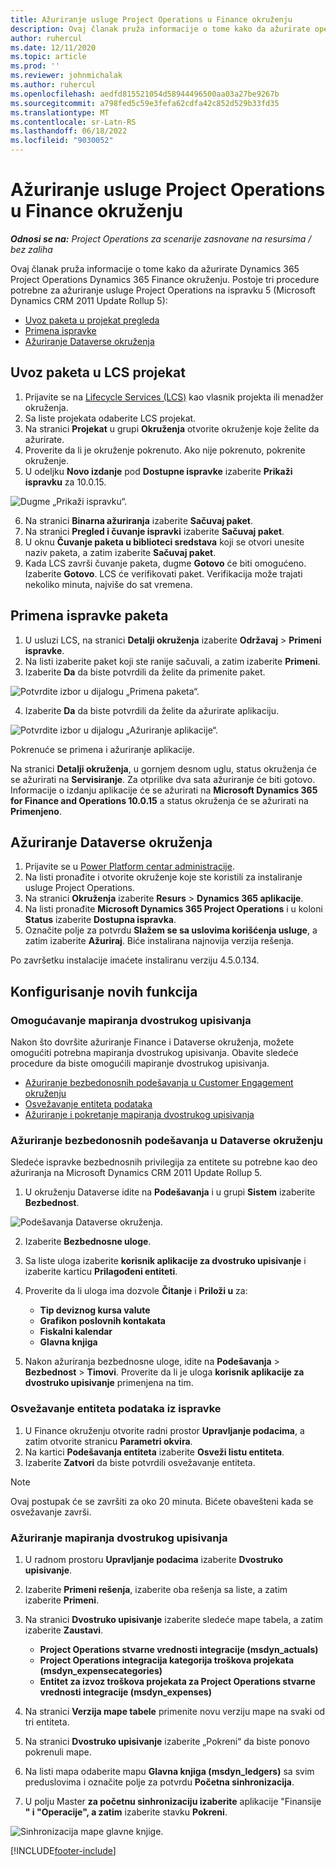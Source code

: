 ```yaml
---
title: Ažuriranje usluge Project Operations u Finance okruženju
description: Ovaj članak pruža informacije o tome kako da ažurirate operacije projekta u Dynamics 365 Finance okruženju.
author: ruhercul
ms.date: 12/11/2020
ms.topic: article
ms.prod: ''
ms.reviewer: johnmichalak
ms.author: ruhercul
ms.openlocfilehash: aedfd815521054d58944496500aa03a27be9267b
ms.sourcegitcommit: a798fed5c59e3fefa62cdfa42c852d529b33fd35
ms.translationtype: MT
ms.contentlocale: sr-Latn-RS
ms.lasthandoff: 06/18/2022
ms.locfileid: "9030052"
---
```

# <a name="update-project-operations-in-your-finance-environment"></a>Ažuriranje usluge Project Operations u Finance okruženju

_**Odnosi se na:** Project Operations za scenarije zasnovane na resursima / bez zaliha_


Ovaj članak pruža informacije o tome kako da ažurirate Dynamics 365 Project Operations Dynamics 365 Finance okruženju. Postoje tri procedure potrebne za ažuriranje usluge Project Operations na ispravku 5 (Microsoft Dynamics CRM 2011 Update Rollup 5):

- [Uvoz paketa u projekat pregleda](#import)
- [Primena ispravke](#apply)
- [Ažuriranje Dataverse okruženja](#update)

## <a name="import-the-package-into-your-lcs-project"></a><a name="import"></a>Uvoz paketa u LCS projekat

1. Prijavite se na [Lifecycle Services (LCS)](https://lcs.dynamics.com/) kao vlasnik projekta ili menadžer okruženja.
2. Sa liste projekata odaberite LCS projekat.
3. Na stranici **Projekat** u grupi **Okruženja** otvorite okruženje koje želite da ažurirate.
4. Proverite da li je okruženje pokrenuto. Ako nije pokrenuto, pokrenite okruženje.
5. U odeljku **Novo izdanje** pod **Dostupne ispravke** izaberite **Prikaži ispravku** za 10.0.15.

![Dugme „Prikaži ispravku“.](media/view-update.png)

6. Na stranici **Binarna ažuriranja** izaberite **Sačuvaj paket**.
7. Na stranici **Pregled i čuvanje ispravki** izaberite **Sačuvaj paket**.
8. U oknu **Čuvanje paketa u biblioteci sredstava** koji se otvori unesite naziv paketa, a zatim izaberite **Sačuvaj paket**.
9. Kada LCS završi čuvanje paketa, dugme **Gotovo** će biti omogućeno. Izaberite **Gotovo**. LCS će verifikovati paket. Verifikacija može trajati nekoliko minuta, najviše do sat vremena.


## <a name="apply-the-package-update"></a><a name="apply"></a>Primena ispravke paketa

1. U usluzi LCS, na stranici **Detalji okruženja** izaberite **Održavaj** > **Primeni ispravke**.
2. Na listi izaberite paket koji ste ranije sačuvali, a zatim izaberite **Primeni**.
3. Izaberite **Da** da biste potvrdili da želite da primenite paket.

![Potvrdite izbor u dijalogu „Primena paketa“.](media/confirm-package-deployment.png)

4. Izaberite **Da** da biste potvrdili da želite da ažurirate aplikaciju.

![Potvrdite izbor u dijalogu „Ažuriranje aplikacije“.](media/confirm-application-update.png)

Pokrenuće se primena i ažuriranje aplikacije. 

Na stranici **Detalji okruženja**, u gornjem desnom uglu, status okruženja će se ažurirati na **Servisiranje**. Za otprilike dva sata ažuriranje će biti gotovo. Informacije o izdanju aplikacije će se ažurirati na **Microsoft Dynamics 365 for Finance and Operations 10.0.15** a status okruženja će se ažurirati na **Primenjeno**.


## <a name="update-your-dataverse-environment"></a><a name="update"></a>Ažuriranje Dataverse okruženja

1. Prijavite se u [Power Platform centar administracije](https://admin.powerplatform.com/).
2. Na listi pronađite i otvorite okruženje koje ste koristili za instaliranje usluge Project Operations.
3. Na stranici **Okruženja** izaberite **Resurs** > **Dynamics 365 aplikacije**.
4. Na listi pronađite **Microsoft Dynamics 365 Project Operations** i u koloni **Status** izaberite **Dostupna ispravka**.
5. Označite polje za potvrdu **Slažem se sa uslovima korišćenja usluge**, a zatim izaberite **Ažuriraj**. Biće instalirana najnovija verzija rešenja.

Po završetku instalacije imaćete instaliranu verziju 4.5.0.134.

## <a name="configure-new-features"></a>Konfigurisanje novih funkcija

### <a name="enable-dual-write-mapping"></a>Omogućavanje mapiranja dvostrukog upisivanja

Nakon što dovršite ažuriranje Finance i Dataverse okruženja, možete omogućiti potrebna mapiranja dvostrukog upisivanja. Obavite sledeće procedure da biste omogućili mapiranje dvostrukog upisivanja.

- [Ažuriranje bezbedonosnih podešavanja u Customer Engagement okruženju](#security)
- [Osvežavanje entiteta podataka](#refresh)
- [Ažuriranje i pokretanje mapiranja dvostrukog upisivanja](#run)

### <a name="update-security-settings-on-the-dataverse-environment"></a><a name="security"></a>Ažuriranje bezbedonosnih podešavanja u Dataverse okruženju

Sledeće ispravke bezbednosnih privilegija za entitete su potrebne kao deo ažuriranja na Microsoft Dynamics CRM 2011 Update Rollup 5.

1. U okruženju Dataverse idite na **Podešavanja** i u grupi **Sistem** izaberite **Bezbednost**.

![Podešavanja Dataverse okruženja.](media/Picture21.png)

2. Izaberite **Bezbednosne uloge**.
3. Sa liste uloga izaberite **korisnik aplikacije za dvostruko upisivanje** i izaberite karticu **Prilagođeni entiteti**. 
4. Proverite da li uloga ima dozvole **Čitanje** i **Priloži u** za:

      - **Tip deviznog kursa valute**
      - **Grafikon poslovnih kontakata** 
      - **Fiskalni kalendar** 
      - **Glavna knjiga**

5. Nakon ažuriranja bezbednosne uloge, idite na **Podešavanja** > **Bezbednost** > **Timovi**. Proverite da li je uloga **korisnik aplikacije za dvostruko upisivanje** primenjena na tim. 

### <a name="refresh-data-entities-from-the-update"></a><a name="refresh"></a>Osvežavanje entiteta podataka iz ispravke

1. U Finance okruženju otvorite radni prostor **Upravljanje podacima**, a zatim otvorite stranicu **Parametri okvira**.
2. Na kartici **Podešavanja entiteta** izaberite **Osveži listu entiteta**.
3. Izaberite **Zatvori** da biste potvrdili osvežavanje entiteta.

 > [!NOTE]
 > Ovaj postupak će se završiti za oko 20 minuta. Bićete obavešteni kada se osvežavanje završi.

### <a name="update-dual-write-mappings"></a><a name="run"></a>Ažuriranje mapiranja dvostrukog upisivanja

1. U radnom prostoru **Upravljanje podacima** izaberite **Dvostruko upisivanje**.
2. Izaberite **Primeni rešenja**, izaberite oba rešenja sa liste, a zatim izaberite **Primeni**.
3. Na stranici **Dvostruko upisivanje** izaberite sledeće mape tabela, a zatim izaberite **Zaustavi**.

    - **Project Operations stvarne vrednosti integracije (msdyn_actuals)**
    - **Project Operations integracija kategorija troškova projekata (msdyn_expensecategories)**
    - **Entitet za izvoz troškova projekata za Project Operations stvarne vrednosti integracije (msdyn_expenses)**

4. Na stranici **Verzija mape tabele** primenite novu verziju mape na svaki od tri entiteta.
5. Na stranici **Dvostruko upisivanje** izaberite „Pokreni“ da biste ponovo pokrenuli mape.
6. Na listi mapa odaberite mapu **Glavna knjiga (msdyn_ledgers)** sa svim preduslovima i označite polje za potvrdu **Početna sinhronizacija**. 
7. U polju Master **za početnu sinhronizaciju izaberite** aplikacije "Finansije **" i "Operacije", a zatim** izaberite stavku **Pokreni**.
 
 ![Sinhronizacija mape glavne knjige.](media/DW6.png)
 


[!INCLUDE[footer-include](../includes/footer-banner.md)]